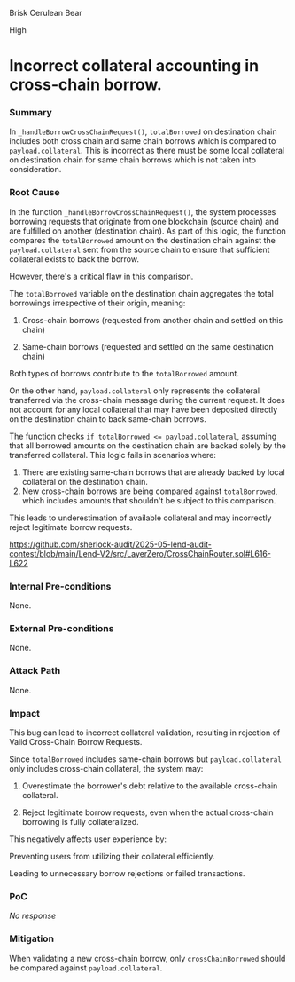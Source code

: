 Brisk Cerulean Bear

High

# Incorrect collateral accounting in cross-chain borrow.

### Summary

In `_handleBorrowCrossChainRequest()`, `totalBorrowed` on destination chain includes both cross chain and same chain borrows which is compared to  `payload.collateral`. This is incorrect as there must be some local collateral on destination chain for same chain borrows which is not taken into consideration. 

### Root Cause

In the function `_handleBorrowCrossChainRequest()`, the system processes borrowing requests that originate from one blockchain (source chain) and are fulfilled on another (destination chain). As part of this logic, the function compares the `totalBorrowed` amount on the destination chain against the `payload.collateral` sent from the source chain to ensure that sufficient collateral exists to back the borrow.

However, there's a critical flaw in this comparison.

The `totalBorrowed` variable on the destination chain aggregates the total borrowings irrespective of their origin, meaning:

1. Cross-chain borrows (requested from another chain and settled on this chain)

2. Same-chain borrows (requested and settled on the same destination chain)

Both types of borrows contribute to the `totalBorrowed` amount.

On the other hand, `payload.collateral` only represents the collateral transferred via the cross-chain message during the current request. It does not account for any local collateral that may have been deposited directly on the destination chain to back same-chain borrows.

The function checks `if totalBorrowed <= payload.collateral`, assuming that all borrowed amounts on the destination chain are backed solely by the transferred collateral. This logic fails in scenarios where:
1. There are existing same-chain borrows that are already backed by local collateral on the destination chain.
2. New cross-chain borrows are being compared against `totalBorrowed`, which includes amounts that shouldn't be subject to this comparison.

This leads to underestimation of available collateral and may incorrectly reject legitimate borrow requests.

https://github.com/sherlock-audit/2025-05-lend-audit-contest/blob/main/Lend-V2/src/LayerZero/CrossChainRouter.sol#L616-L622

### Internal Pre-conditions

None.

### External Pre-conditions

None.

### Attack Path

None.

### Impact

This bug can lead to incorrect collateral validation, resulting in rejection of Valid Cross-Chain Borrow Requests.

Since `totalBorrowed` includes same-chain borrows but `payload.collateral` only includes cross-chain collateral, the system may:

1. Overestimate the borrower's debt relative to the available cross-chain collateral.

2. Reject legitimate borrow requests, even when the actual cross-chain borrowing is fully collateralized.

This negatively affects user experience by:

Preventing users from utilizing their collateral efficiently.

Leading to unnecessary borrow rejections or failed transactions.

### PoC

_No response_

### Mitigation

When validating a new cross-chain borrow, only `crossChainBorrowed` should be compared against `payload.collateral`.